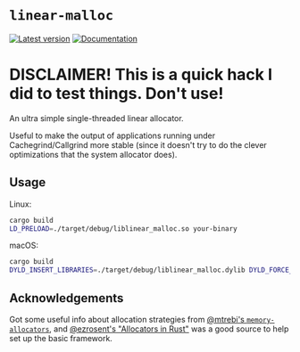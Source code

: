 # `linear-malloc`

[![Latest version](https://badgen.net/crates/v/linear-malloc)](https://crates.io/crates/linear-malloc)
[![Documentation](https://docs.rs/linear-malloc/badge.svg)](https://docs.rs/linear-malloc/)

# DISCLAIMER! This is a quick hack I did to test things. Don't use!

An ultra simple single-threaded linear allocator.

Useful to make the output of applications running under Cachegrind/Callgrind
more stable (since it doesn't try to do the clever optimizations that the
system allocator does).

## Usage

Linux:
```sh
cargo build
LD_PRELOAD=./target/debug/liblinear_malloc.so your-binary
```

macOS:
```sh
cargo build
DYLD_INSERT_LIBRARIES=./target/debug/liblinear_malloc.dylib DYLD_FORCE_FLAT_NAMESPACE=1 your-binary
```

## Acknowledgements

Got some useful info about allocation strategies from [@mtrebi's `memory-allocators`](https://github.com/mtrebi/memory-allocators), and [@ezrosent's "Allocators in Rust"](https://github.com/ezrosent/allocators-rs) was a good source to help set up the basic framework.
